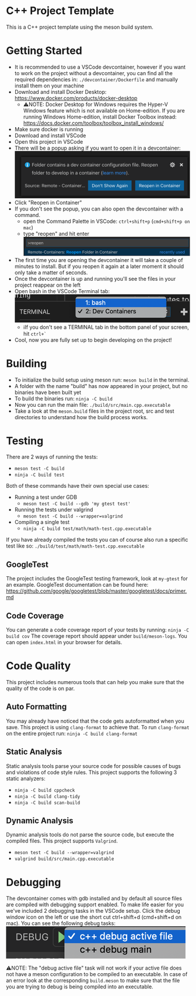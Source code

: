 # C++ Project Template
This is a C++ project template using the meson build system.

# Getting Started
- It is recommended to use a VSCode devcontainer, however if you want to work on the project without a devcontainer, you can find all the required dependencies in: `./devcontainer/Dockerfile` and manually install them on your machine
- Download and install Docker Desktop: https://www.docker.com/products/docker-desktop
  - ⚠️NOTE: Docker Desktop for Windows requires the Hyper-V Windows feature which is not available on Home-edition. If you are running Windows Home-edition, install Docker Toolbox instead: https://docs.docker.com/toolbox/toolbox_install_windows/
- Make sure docker is running
- Download and install VSCode
- Open this project in VSCode
- There will be a popup asking if you want to open it in a devcontainer:
![Devcontainer Popup](images/reopen-in-container-popup.png "Devcontainer Popup")
- Click "Reopen in Container"
- If you don't see the popup, you can also open the devcontainer with a command. 
  - open the Command Palette in VSCode: `ctrl+shift+p` (`cmd+shift+p on mac`)
  - type "reopen" and hit enter
  ![Devcontainer Command](images/reopen-in-container-command.png "Devcontainer Command")
- The first time you are opening the devcontainer it will take a couple of minutes to install. But if you reopen it again at a later moment it should only take a matter of seconds.
- Once the devcontainer is up and running you'll see the files in your project reappear on the left
- Open bash in the VSCode Terminal tab:
![Bash](images/bash.png "Bash")
  - ℹ️If you don't see a TERMINAL tab in the bottom panel of your screen, hit ``ctrl+` ``
- Cool, now you are fully set up to begin developing on the project!

# Building
- To initialize the build setup using meson run: `meson build` in the terminal.
- A folder with the name "build" has now appeared in your project, but no binaries have been built yet
- To build the binaries run: `ninja -C build`
- Now you can run the main file: `./build/src/main.cpp.executable`
- Take a look at the `meson.build` files in the project root, src and test directories to understand how the build process works.

# Testing
There are 2 ways of running the tests:
- `meson test -C build`
- `ninja -C build test`

Both  of these commands have their own special use cases:
- Running a test under GDB
  - `meson test -C build --gdb 'my gtest test'`
- Running the tests under valgrind
  - `meson test -C build --wrapper=valgrind`
- Compiling a single test
  - `ninja -C build test/math/math-test.cpp.executable`

If you have already compiled the tests you can of course also run a specific test like so: `./build/test/math/math-test.cpp.executable`

## GoogleTest
The project includes the GoogleTest testing framework, look at `my-gtest` for an example.
GoogleTest documentation can be found here: https://github.com/google/googletest/blob/master/googletest/docs/primer.md

## Code Coverage
You can generate a code coverage report of your tests by running:
`ninja -C build cov`
The coverage report should appear under `build/meson-logs`. You can open `index.html` in your browser for details.

# Code Quality
This project includes numerous tools that can help you make sure that the quality of the code is on par. 

## Auto Formatting
You may already have noticed that the code gets autoformatted when you save. This project is using `clang-format` to achieve that.
To run `clang-format` on the entire project run:
`ninja -C build clang-format`

## Static Analysis
Static analysis tools parse your source code for possible causes of bugs and violations of code style rules.
This project supports the following 3 static analyzers:
- `ninja -C build cppcheck`
- `ninja -C build clang-tidy`
- `ninja -C build scan-build`

## Dynamic Analysis
Dynamic analysis tools do not parse the source code, but execute the compiled files. This project supports `Valgrind`.
- `meson test -C build --wrapper=valgrind`
- `valgrind build/src/main.cpp.executable`

# Debugging
The devcontainer comes with gdb installed and by default all source files are compiled with debugging support enabled. 
To make life easier for you we've included 2 debugging tasks in the VSCode setup.
Click the debug window icon on the left or use the short cut ctrl+shift+d (cmd+shift+d on mac).
You can see the following debug tasks:
![Debug](images/debug.png "Debug")

⚠️NOTE: The "debug active file" task will not work if your active file does not have a meson configuration to be compiled to an executable. In case of an error look at the corresponding `build.meson` to make sure that the file you are trying to debug is being compiled into an executable. 
